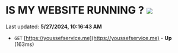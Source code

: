 # IS MY WEBSITE RUNNING ? [![](https://img.shields.io/static/v1?label=Sponsor&message=%E2%9D%A4&logo=GitHub&color=%23fe8e86)](https://github.com/sponsors/Youssef-Lehmam)

Last updated: **5/27/2024, 10:16:43 AM**

- `GET` [https://youssefservice.me](https://youssefservice.me) - **Up** (163ms)
